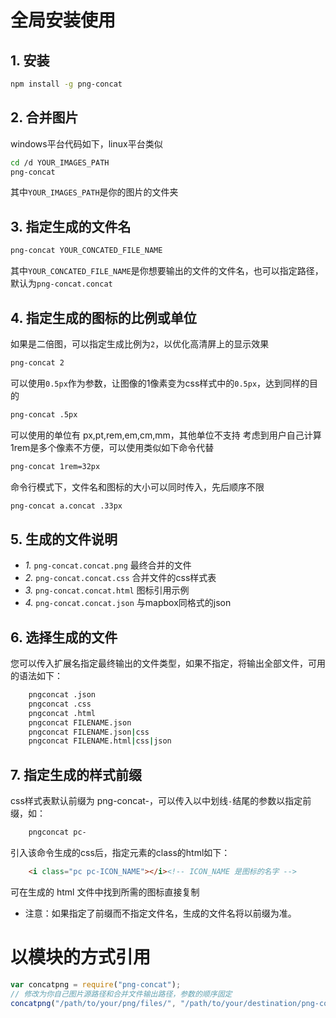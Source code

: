 # 全局安装使用

## 1. 安装
```sh
npm install -g png-concat
```

## 2. 合并图片
windows平台代码如下，linux平台类似
```sh
cd /d YOUR_IMAGES_PATH
png-concat
```
其中`YOUR_IMAGES_PATH`是你的图片的文件夹

## 3. 指定生成的文件名
```sh
png-concat YOUR_CONCATED_FILE_NAME
```
其中`YOUR_CONCATED_FILE_NAME`是你想要输出的文件的文件名，也可以指定路径，默认为`png-concat.concat`

## 4. 指定生成的图标的比例或单位
如果是二倍图，可以指定生成比例为`2`，以优化高清屏上的显示效果
```sh
png-concat 2
```
可以使用`0.5px`作为参数，让图像的1像素变为css样式中的`0.5px`，达到同样的目的
```sh
png-concat .5px
```
可以使用的单位有 px,pt,rem,em,cm,mm，其他单位不支持
考虑到用户自己计算1rem是多个像素不方便，可以使用类似如下命令代替
```sh
png-concat 1rem=32px
```

命令行模式下，文件名和图标的大小可以同时传入，先后顺序不限

```sh
png-concat a.concat .33px
```
## 5. 生成的文件说明
* *1.* `png-concat.concat.png` 最终合并的文件
* *2.* `png-concat.concat.css` 合并文件的css样式表
* *3.* `png-concat.concat.html` 图标引用示例
* *4.* `png-concat.concat.json` 与mapbox同格式的json

## 6. 选择生成的文件
您可以传入扩展名指定最终输出的文件类型，如果不指定，将输出全部文件，可用的语法如下：
```sh 
    pngconcat .json
    pngconcat .css
    pngconcat .html
    pngconcat FILENAME.json
    pngconcat FILENAME.json|css
    pngconcat FILENAME.html|css|json
```

## 7. 指定生成的样式前缀
css样式表默认前缀为 png-concat-，可以传入以中划线`-`结尾的参数以指定前缀，如：
```sh
    pngconcat pc-
```

引入该命令生成的css后，指定元素的class的html如下：

```html
    <i class="pc pc-ICON_NAME"></i><!-- ICON_NAME 是图标的名字 -->
```
可在生成的 html 文件中找到所需的图标直接复制

* 注意：如果指定了前缀而不指定文件名，生成的文件名将以前缀为准。

# 以模块的方式引用
```js
var concatpng = require("png-concat");
// 修改为你自己图片源路径和合并文件输出路径，参数的顺序固定
concatpng("/path/to/your/png/files/", "/path/to/your/destination/png-concat/files.concat", 1, 'prefix');
```
